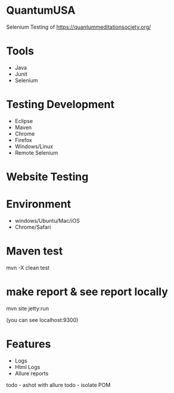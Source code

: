 # QuantumUSA
Selenium Testing of https://quantummeditationsociety.org/

# Tools 
- Java
- Junit
- Selenium

# Testing Development 
- Eclipse
- Maven
- Chrome
- Firefox
- Windows/Linux
- Remote Selenium

# Website Testing

# Environment 
- windows/Ubuntu/Mac/iOS
- Chrome/Safari

# Maven test
mvn -X clean test

# make report & see report locally
mvn site jetty:run

(you can see localhost:9300)

# Features 
- Logs 
- Html Logs 
- Allure reports 

todo - ashot with allure
todo - isolate POM

